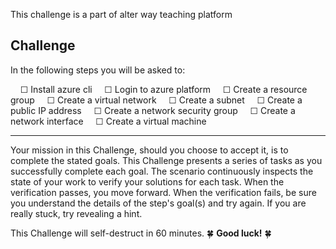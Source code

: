 This challenge is a part of alter way teaching platform

## Challenge

In the following steps you will be asked to:

&nbsp;&nbsp;&nbsp;&nbsp;☐ Install azure cli 
&nbsp;&nbsp;&nbsp;&nbsp;☐ Login to azure platform
&nbsp;&nbsp;&nbsp;&nbsp;☐ Create a resource group
&nbsp;&nbsp;&nbsp;&nbsp;☐ Create a virtual network
&nbsp;&nbsp;&nbsp;&nbsp;☐ Create a subnet
&nbsp;&nbsp;&nbsp;&nbsp;☐ Create a public IP address
&nbsp;&nbsp;&nbsp;&nbsp;☐ Create a network security group
&nbsp;&nbsp;&nbsp;&nbsp;☐ Create a network interface
&nbsp;&nbsp;&nbsp;&nbsp;☐ Create a virtual machine

---

Your mission in this Challenge, should you choose to accept it, is to complete the stated goals. This Challenge presents a series of tasks as you successfully complete each goal. The scenario continuously inspects the state of your work to verify your solutions for each task. When the verification passes, you move forward. When the verification fails, be sure you understand the details of the step's goal(s) and try again. If you are really stuck, try revealing a hint.

This Challenge will self-destruct in 60 minutes. 🍀 **Good luck!** 🍀
